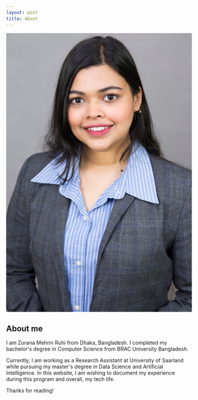 ```yaml
---
layout: post
title: About
---
```


<p align="center">
<img src="/assets/Images/about/About.jpg" alt="Architecture">
</p>

## About me

 I am Zurana Mehrin Ruhi from Dhaka, Bangladesh. I completed my bachelor's degree in Computer Science from BRAC University Bangladesh.

Currently, I am working as a Research Assistant at University of Saarland while pursuing my master's degree in Data Science and Artificial Intelligence. In this website, I am wishing to document my experience during this program and overall, my tech life. 

Thanks for reading!

